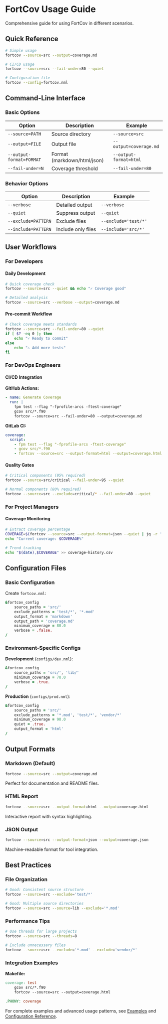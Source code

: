 # FortCov Usage Guide

Comprehensive guide for using FortCov in different scenarios.

## Quick Reference

```bash
# Simple usage
fortcov --source=src --output=coverage.md

# CI/CD usage  
fortcov --source=src --fail-under=80 --quiet

# Configuration file
fortcov --config=fortcov.nml
```

## Command-Line Interface

### Basic Options

| Option | Description | Example |
|--------|-------------|---------|
| `--source=PATH` | Source directory | `--source=src` |
| `--output=FILE` | Output file | `--output=coverage.md` |
| `--output-format=FORMAT` | Format (markdown/html/json) | `--output-format=html` |
| `--fail-under=N` | Coverage threshold | `--fail-under=80` |

### Behavior Options

| Option | Description | Example |
|--------|-------------|---------|
| `--verbose` | Detailed output | `--verbose` |
| `--quiet` | Suppress output | `--quiet` |
| `--exclude=PATTERN` | Exclude files | `--exclude='test/*'` |
| `--include=PATTERN` | Include only files | `--include='src/*'` |

## User Workflows

### For Developers

#### Daily Development

```bash
# Quick coverage check
fortcov --source=src --quiet && echo "✓ Coverage good"

# Detailed analysis
fortcov --source=src --verbose --output=coverage.md
```

#### Pre-commit Workflow

```bash
# Check coverage meets standards
fortcov --source=src --fail-under=80 --quiet
if [ $? -eq 0 ]; then
    echo "✓ Ready to commit"
else
    echo "⚠ Add more tests"
fi
```

### For DevOps Engineers

#### CI/CD Integration

**GitHub Actions:**
```yaml
- name: Generate Coverage
  run: |
    fpm test --flag "-fprofile-arcs -ftest-coverage"
    gcov src/*.f90
    fortcov --source=src --fail-under=80 --output=coverage.md
```

**GitLab CI:**
```yaml
coverage:
  script:
    - fpm test --flag "-fprofile-arcs -ftest-coverage"
    - gcov src/*.f90
    - fortcov --source=src --output-format=html --output=coverage.html
```

#### Quality Gates

```bash
# Critical components (95% required)
fortcov --source=src/critical --fail-under=95 --quiet

# Normal components (80% required)  
fortcov --source=src --exclude=critical/* --fail-under=80 --quiet
```

### For Project Managers

#### Coverage Monitoring

```bash
# Extract coverage percentage
COVERAGE=$(fortcov --source=src --output-format=json --quiet | jq -r '.summary.line_coverage')
echo "Current coverage: $COVERAGE%"

# Trend tracking
echo "$(date),$COVERAGE" >> coverage-history.csv
```

## Configuration Files

### Basic Configuration

Create `fortcov.nml`:

```fortran
&fortcov_config
    source_paths = 'src/'
    exclude_patterns = 'test/*', '*.mod'
    output_format = 'markdown'
    output_path = 'coverage.md'
    minimum_coverage = 80.0
    verbose = .false.
/
```

### Environment-Specific Configs

**Development** (`configs/dev.nml`):
```fortran
&fortcov_config
    source_paths = 'src/', 'lib/'
    minimum_coverage = 70.0
    verbose = .true.
/
```

**Production** (`configs/prod.nml`):
```fortran
&fortcov_config
    source_paths = 'src/'
    exclude_patterns = '*.mod', 'test/*', 'vendor/*'
    minimum_coverage = 90.0
    quiet = .true.
    output_format = 'html'
/
```

## Output Formats

### Markdown (Default)
```bash
fortcov --source=src --output=coverage.md
```
Perfect for documentation and README files.

### HTML Report
```bash
fortcov --source=src --output-format=html --output=coverage.html
```
Interactive report with syntax highlighting.

### JSON Output
```bash
fortcov --source=src --output-format=json --output=coverage.json
```
Machine-readable format for tool integration.

## Best Practices

### File Organization
```bash
# Good: Consistent source structure
fortcov --source=src --exclude='test/*'

# Good: Multiple source directories
fortcov --source=src --source=lib --exclude='*.mod'
```

### Performance Tips
```bash
# Use threads for large projects
fortcov --source=src --threads=8

# Exclude unnecessary files
fortcov --source=src --exclude='*.mod' --exclude='vendor/*'
```

### Integration Examples

**Makefile:**
```makefile
coverage: test
	gcov src/*.f90
	fortcov --source=src --output=coverage.html

.PHONY: coverage
```

For complete examples and advanced usage patterns, see [Examples](examples.md) and [Configuration Reference](configuration.md).